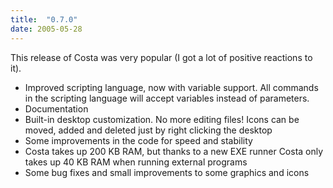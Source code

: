 ```yaml
---
title:  "0.7.0"
date: 2005-05-28
---
```

This release of Costa was very popular (I got a lot of positive reactions to it).

- Improved scripting language, now with variable support. All commands in the scripting language will accept variables instead of parameters.
- Documentation
- Built-in desktop customization. No more editing files! Icons can be moved, added and deleted just by right clicking the desktop
- Some improvements in the code for speed and stability
- Costa takes up 200 KB RAM, but thanks to a new EXE runner Costa only takes up 40 KB RAM when running external programs
- Some bug fixes and small improvements to some graphics and icons
